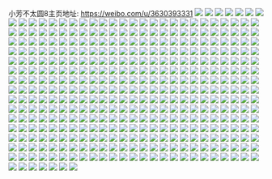 小芳不太圆8主页地址: https://weibo.com/u/3630393331 
![](https://wx4.sinaimg.cn/mw2000/d86367f3ly1h8vl51ze3fj22c0340qv6.jpg) 
![](https://wx4.sinaimg.cn/mw2000/d86367f3ly1h8vl55wss1j22c0340x6q.jpg) 
![](https://wx4.sinaimg.cn/mw2000/d86367f3ly1h8vl590u8tj21sc2dse82.jpg) 
![](https://wx4.sinaimg.cn/mw2000/d86367f3ly1h8vl5bt6qnj22c02c04qr.jpg) 
![](https://wx4.sinaimg.cn/mw2000/d86367f3ly1h8vl4y2838j20sg0sgk52.jpg) 
![](https://wx4.sinaimg.cn/mw2000/d86367f3ly1h8vl5flqgqj22dc35sb2b.jpg) 
![](https://wx4.sinaimg.cn/mw2000/d86367f3ly1h8vl5irw4aj22c0340x6q.jpg) 
![](https://wx4.sinaimg.cn/mw2000/d86367f3ly1h8vl5kdpqlj21or1667wh.jpg) 
![](https://wx4.sinaimg.cn/mw2000/d86367f3ly1h8vl5tcqkjj22c03407wj.jpg) 
![](https://wx4.sinaimg.cn/mw2000/d86367f3ly1h8vl5vvyd1j22c0340b2a.jpg) 
![](https://wx4.sinaimg.cn/mw2000/d86367f3ly1h8c02e0rmnj22c0340qv7.jpg) 
![](https://wx4.sinaimg.cn/mw2000/d86367f3ly1h8c064sa4gj22c0340u0z.jpg) 
![](https://wx4.sinaimg.cn/mw2000/d86367f3ly1h8c03xh63hj22c02c0u0x.jpg) 
![](https://wx4.sinaimg.cn/mw2000/d86367f3ly1h82sf2et1wj20mz0ya0wd.jpg) 
![](https://wx4.sinaimg.cn/mw2000/d86367f3ly1h7yxxgfz56j22c0340u10.jpg) 
![](https://wx4.sinaimg.cn/mw2000/d86367f3ly1h7yxxitfn3j22c0340kjm.jpg) 
![](https://wx4.sinaimg.cn/mw2000/d86367f3ly1h7yxxlnbftj22dc35s4qr.jpg) 
![](https://wx4.sinaimg.cn/mw2000/d86367f3ly1h7yxxmtkj5j20u01hc4gc.jpg) 
![](https://wx4.sinaimg.cn/mw2000/d86367f3ly1h7yxxpml5ej22c03407wk.jpg) 
![](https://wx4.sinaimg.cn/mw2000/d86367f3ly1h7yxxshal7j22c03401kz.jpg) 
![](https://wx4.sinaimg.cn/mw2000/d86367f3ly1h7yxxuxev6j22c03407wj.jpg) 
![](https://wx4.sinaimg.cn/mw2000/d86367f3ly1h7yxxcccc6j21901o0kh9.jpg) 
![](https://wx4.sinaimg.cn/mw2000/d86367f3ly1h7yxxx3yw7j22c03404qq.jpg) 
![](https://wx4.sinaimg.cn/mw2000/d86367f3ly1h79ugkts4oj21r0340kjl.jpg) 
![](https://wx4.sinaimg.cn/mw2000/d86367f3ly1h79ugm1d2hj22c03401ky.jpg) 
![](https://wx4.sinaimg.cn/mw2000/d86367f3ly1h79ugn6nq0j22c0340x6p.jpg) 
![](https://wx4.sinaimg.cn/mw2000/d86367f3ly1h79ugomyr7j22c03404qq.jpg) 
![](https://wx4.sinaimg.cn/mw2000/d86367f3ly1h79ugk07tvj22c03401ky.jpg) 
![](https://wx4.sinaimg.cn/mw2000/d86367f3ly1h79ugpmognj22c03401ky.jpg) 
![](https://wx4.sinaimg.cn/mw2000/d86367f3ly1h79ugqtmytj22c0340npd.jpg) 
![](https://wx4.sinaimg.cn/mw2000/d86367f3ly1h79ugry71qj22c03404qq.jpg) 
![](https://wx4.sinaimg.cn/mw2000/d86367f3ly1h79ugt9tgrj22c03401ky.jpg) 
![](https://wx4.sinaimg.cn/mw2000/d86367f3ly1h6y8p925y9j20u00u0tiw.jpg) 
![](https://wx4.sinaimg.cn/mw2000/d86367f3ly1h6y8pb4ygwj21jz11b4qp.jpg) 
![](https://wx4.sinaimg.cn/mw2000/d86367f3ly1h6y8p8da89j22c02c07wh.jpg) 
![](https://wx4.sinaimg.cn/mw2000/d86367f3ly1h6y8pbqknbj22c02c07wh.jpg) 
![](https://wx4.sinaimg.cn/mw2000/d86367f3ly1h6y8pf5zs6j22c0340b2b.jpg) 
![](https://wx4.sinaimg.cn/mw2000/d86367f3ly1h6y8pi3fkjj22c0340dnp.jpg) 
![](https://wx4.sinaimg.cn/mw2000/d86367f3ly1h6y8pjstv4j22c0340kjn.jpg) 
![](https://wx4.sinaimg.cn/mw2000/d86367f3ly1h6y8pmk8w2j22c0340hdv.jpg) 
![](https://wx4.sinaimg.cn/mw2000/d86367f3ly1h6y8ppey5aj22c03404qs.jpg) 
![](https://wx4.sinaimg.cn/mw2000/d86367f3ly1h6y8px2il4j23402c0npf.jpg) 
![](https://wx4.sinaimg.cn/mw2000/d86367f3ly1h6y8py49haj21o0280qv5.jpg) 
![](https://wx4.sinaimg.cn/mw2000/d86367f3ly1h6y8pzaz2ej21o0280ttq.jpg) 
![](https://wx4.sinaimg.cn/mw2000/d86367f3ly1h6xwizg1ozj22c0340b29.jpg) 
![](https://wx4.sinaimg.cn/mw2000/d86367f3ly1h6vwlyblagj20n0182k2x.jpg) 
![](https://wx4.sinaimg.cn/mw2000/d86367f3ly1h6lfyohebtj21o028013g.jpg) 
![](https://wx4.sinaimg.cn/mw2000/d86367f3ly1h6lfylztgej21o0280npd.jpg) 
![](https://wx4.sinaimg.cn/mw2000/d86367f3ly1h6lfyj8krzj21o0280n85.jpg) 
![](https://wx4.sinaimg.cn/mw2000/d86367f3ly1h6lfyr76moj21o0280tlx.jpg) 
![](https://wx4.sinaimg.cn/mw2000/d86367f3ly1h6lfyu80orj21o0280dq8.jpg) 
![](https://wx4.sinaimg.cn/mw2000/d86367f3ly1h6lfywr0zfj21o0280hdt.jpg) 
![](https://wx4.sinaimg.cn/mw2000/d86367f3ly1h6in442gy4j22c03401kz.jpg) 
![](https://wx4.sinaimg.cn/mw2000/d86367f3ly1h6gxkpb0dbj21o02804qp.jpg) 
![](https://wx4.sinaimg.cn/mw2000/d86367f3ly1h6gxkmilacj21o02804ok.jpg) 
![](https://wx4.sinaimg.cn/mw2000/d86367f3ly1h6gxkr2vpxj21o0280b0i.jpg) 
![](https://wx4.sinaimg.cn/mw2000/d86367f3ly1h6em1rrb6gj20y519jqhh.jpg) 
![](https://wx4.sinaimg.cn/mw2000/d86367f3ly1h6em1uvnk1j22c0340qv7.jpg) 
![](https://wx4.sinaimg.cn/mw2000/d86367f3ly1h6em23bjjej20y519jwhd.jpg) 
![](https://wx4.sinaimg.cn/mw2000/d86367f3ly1h6em1xomslj22c03404qs.jpg) 
![](https://wx4.sinaimg.cn/mw2000/d86367f3ly1h6em1yyxyfj219k1oq7cq.jpg) 
![](https://wx4.sinaimg.cn/mw2000/d86367f3ly1h6em22jhloj22c0340nph.jpg) 
![](https://wx4.sinaimg.cn/mw2000/d86367f3ly1h6em23o9zuj21o0280ad5.jpg) 
![](https://wx4.sinaimg.cn/mw2000/d86367f3ly1h6em243e3nj21o0280arv.jpg) 
![](https://wx4.sinaimg.cn/mw2000/d86367f3ly1h6em1r0th2j21o0280zog.jpg) 
![](https://wx4.sinaimg.cn/mw2000/d86367f3ly1h6covbq26zj22c0340ahi.jpg) 
![](https://wx4.sinaimg.cn/mw2000/d86367f3ly1h6covnoy8vj21ic1zj7wh.jpg) 
![](https://wx4.sinaimg.cn/mw2000/d86367f3ly1h6covy2d73j22c02c0kjl.jpg) 
![](https://wx4.sinaimg.cn/mw2000/d86367f3ly1h6covm1p16j22c03407wi.jpg) 
![](https://wx4.sinaimg.cn/mw2000/d86367f3ly1h6cowp98odj23402c0tej.jpg) 
![](https://wx4.sinaimg.cn/mw2000/d86367f3ly1h6cowd6lm1j23402c0hdu.jpg) 
![](https://wx4.sinaimg.cn/mw2000/d86367f3ly1h6cowy5p2lj21o0280h42.jpg) 
![](https://wx4.sinaimg.cn/mw2000/d86367f3ly1h68pr86yf5j21o02807iv.jpg) 
![](https://wx4.sinaimg.cn/mw2000/d86367f3ly1h68prbj1x4j21o0280qv5.jpg) 
![](https://wx4.sinaimg.cn/mw2000/d86367f3ly1h68pr6glbyj21o02807km.jpg) 
![](https://wx4.sinaimg.cn/mw2000/d86367f3ly1h61nyycgeaj22dc35s4in.jpg) 
![](https://wx4.sinaimg.cn/mw2000/d86367f3ly1h5zmr8ikpij20zk0k0wjk.jpg) 
![](https://wx4.sinaimg.cn/mw2000/d86367f3ly1h5zmrc9stwj22c0340npd.jpg) 
![](https://wx4.sinaimg.cn/mw2000/d86367f3ly1h5zmrf516zj20k00zk1i1.jpg) 
![](https://wx4.sinaimg.cn/mw2000/d86367f3ly1h5iehx1u3ej215o1qi7wh.jpg) 
![](https://wx4.sinaimg.cn/mw2000/d86367f3ly1h5is58eyemj22c0340npe.jpg) 
![](https://wx4.sinaimg.cn/mw2000/d86367f3ly1h5gtqfsf3xj22653uwu14.jpg) 
![](https://wx4.sinaimg.cn/mw2000/d86367f3ly1h5gtql5dhxj21s035sx6q.jpg) 
![](https://wx4.sinaimg.cn/mw2000/d86367f3ly1h5gtqcsg8uj22653uwnpk.jpg) 
![](https://wx4.sinaimg.cn/mw2000/d86367f3ly1h5gtqneyzoj21s035shdx.jpg) 
![](https://wx4.sinaimg.cn/mw2000/d86367f3ly1h5gtqj8npkj22653uwqv9.jpg) 
![](https://wx4.sinaimg.cn/mw2000/d86367f3ly1h5gtqqqkvtj22653uwu14.jpg) 
![](https://wx4.sinaimg.cn/mw2000/d86367f3ly1h5gjgy0jvmj20n01dswn5.jpg) 
![](https://wx4.sinaimg.cn/mw2000/d86367f3ly1h5ev2n7tm8j21xp2klu0x.jpg) 
![](https://wx4.sinaimg.cn/mw2000/d86367f3ly1h5ev2q0c7tj22ds1scu0y.jpg) 
![](https://wx4.sinaimg.cn/mw2000/d86367f3ly1h5ev2mcin8j22c0340u0z.jpg) 
![](https://wx4.sinaimg.cn/mw2000/d86367f3ly1h5d51usdsaj22c0340npf.jpg) 
![](https://wx4.sinaimg.cn/mw2000/d86367f3ly1h5d519bjgkj22c0340hdu.jpg) 
![](https://wx4.sinaimg.cn/mw2000/d86367f3ly1h5d52ds4mdj22c0340e83.jpg) 
![](https://wx4.sinaimg.cn/mw2000/d86367f3ly1h5d52p88pcj21kw2091gf.jpg) 
![](https://wx4.sinaimg.cn/mw2000/d86367f3ly1h50rif2685j20n013sahq.jpg) 
![](https://wx4.sinaimg.cn/mw2000/d86367f3ly1h50riemr27j21o02801ky.jpg) 
![](https://wx4.sinaimg.cn/mw2000/d86367f3ly1h50rigltxaj21o02801ky.jpg) 
![](https://wx4.sinaimg.cn/mw2000/d86367f3ly1h50rih0j7uj20u01hcqds.jpg) 
![](https://wx4.sinaimg.cn/mw2000/d86367f3ly1h4vy0qmfjij23402c0e83.jpg) 
![](https://wx4.sinaimg.cn/mw2000/d86367f3ly1h4vy11dvpej21oc22se81.jpg) 
![](https://wx4.sinaimg.cn/mw2000/d86367f3ly1h4vy1lv59yj22c0340e83.jpg) 
![](https://wx4.sinaimg.cn/mw2000/d86367f3ly1h4vy245sxqj22c0340qv6.jpg) 
![](https://wx4.sinaimg.cn/mw2000/d86367f3ly1h4vy2jt6rbj23402c0hdu.jpg) 
![](https://wx4.sinaimg.cn/mw2000/d86367f3ly1h4vy2ztdboj22c0340e82.jpg) 
![](https://wx4.sinaimg.cn/mw2000/d86367f3ly1h4vy33evitj21d82yinpd.jpg) 
![](https://wx4.sinaimg.cn/mw2000/d86367f3ly1h4vy3gbho3j22c02c0e82.jpg) 
![](https://wx4.sinaimg.cn/mw2000/d86367f3ly1h4vy3q9tcvj21o02804qp.jpg) 
![](https://wx4.sinaimg.cn/mw2000/d86367f3ly1h4tmh9digqj20u50u0wi6.jpg) 
![](https://wx4.sinaimg.cn/mw2000/d86367f3ly1h4kkt378lcj21o0280b2a.jpg) 
![](https://wx4.sinaimg.cn/mw2000/d86367f3ly1h4kkt529mpj21o0280e81.jpg) 
![](https://wx4.sinaimg.cn/mw2000/d86367f3ly1h4kkt64y5aj21o0280hdt.jpg) 
![](https://wx4.sinaimg.cn/mw2000/d86367f3ly1h4kkt0d4b6j21o02807wh.jpg) 
![](https://wx4.sinaimg.cn/mw2000/d86367f3ly1h4h8lw0qmsj21o0280npe.jpg) 
![](https://wx4.sinaimg.cn/mw2000/d86367f3ly1h4eq1v5cmwj21o0280e81.jpg) 
![](https://wx4.sinaimg.cn/mw2000/d86367f3ly1h4eq1wwe4jj21o0280npd.jpg) 
![](https://wx4.sinaimg.cn/mw2000/d86367f3ly1h4eq1zagopj21o0280kjl.jpg) 
![](https://wx4.sinaimg.cn/mw2000/d86367f3ly1h4eq20ekrzj21o0280b29.jpg) 
![](https://wx4.sinaimg.cn/mw2000/d86367f3ly1h4eq1xxhbcj210n1lpnmu.jpg) 
![](https://wx4.sinaimg.cn/mw2000/d86367f3ly1h4eq25xq47j21o0280e2u.jpg) 
![](https://wx4.sinaimg.cn/mw2000/d86367f3ly1h4eq27daz0j21o0280hdt.jpg) 
![](https://wx4.sinaimg.cn/mw2000/d86367f3ly1h4dvjxnxtjj20u00u0n8t.jpg) 
![](https://wx4.sinaimg.cn/mw2000/d86367f3ly1h4a89dhpd7j20n01ds1kx.jpg) 
![](https://wx4.sinaimg.cn/mw2000/d86367f3ly1h4a89fjaacj20n01ds1iz.jpg) 
![](https://wx4.sinaimg.cn/mw2000/d86367f3ly1h45s2q3dyaj21o0280e81.jpg) 
![](https://wx4.sinaimg.cn/mw2000/d86367f3ly1h45s2qcvznj20wi0r1n2e.jpg) 
![](https://wx4.sinaimg.cn/mw2000/d86367f3ly1h45s2pf7r2j21o0280e81.jpg) 
![](https://wx4.sinaimg.cn/mw2000/d86367f3ly1h3yr7hnhl3j21o0280k96.jpg) 
![](https://wx4.sinaimg.cn/mw2000/d86367f3ly1h3yr7i8wzvj21o0280dyg.jpg) 
![](https://wx4.sinaimg.cn/mw2000/d86367f3ly1h3v4aaagq9j21o0280b29.jpg) 
![](https://wx4.sinaimg.cn/mw2000/d86367f3ly1h3v4abho1fj21o02804qq.jpg) 
![](https://wx4.sinaimg.cn/mw2000/d86367f3ly1h3v4adglt1j21o0280npd.jpg) 
![](https://wx4.sinaimg.cn/mw2000/d86367f3ly1h3v4aoytafj21o0280hdt.jpg) 
![](https://wx4.sinaimg.cn/mw2000/d86367f3ly1h3v4acj92zj21o0280kjl.jpg) 
![](https://wx4.sinaimg.cn/mw2000/d86367f3ly1h3v4ao49gwj21o02801hr.jpg) 
![](https://wx4.sinaimg.cn/mw2000/d86367f3ly1h3v4apm4l0j21o0280e81.jpg) 
![](https://wx4.sinaimg.cn/mw2000/d86367f3ly1h3slc4p4vgj21o0280qv5.jpg) 
![](https://wx4.sinaimg.cn/mw2000/d86367f3ly1h3slc5n8qfj21o0280qv5.jpg) 
![](https://wx4.sinaimg.cn/mw2000/d86367f3ly1h3slc6l2z0j21o0280qv5.jpg) 
![](https://wx4.sinaimg.cn/mw2000/d86367f3ly1h3slc7uey5j21o0280qv5.jpg) 
![](https://wx4.sinaimg.cn/mw2000/d86367f3ly1h3slc3r7wjj21o0280hdt.jpg) 
![](https://wx4.sinaimg.cn/mw2000/d86367f3ly1h3slc8oj3dj21o0280qv5.jpg) 
![](https://wx4.sinaimg.cn/mw2000/d86367f3ly1h3pmji0vrhj20n00mxweq.jpg) 
![](https://wx4.sinaimg.cn/mw2000/d86367f3ly1h3jt2nd3hej22c0340qv5.jpg) 
![](https://wx4.sinaimg.cn/mw2000/d86367f3gy1h3ctxi3vb6j22c0340e83.jpg) 
![](https://wx4.sinaimg.cn/mw2000/d86367f3gy1h3ctxzhpk3j21x12k1kjn.jpg) 
![](https://wx4.sinaimg.cn/mw2000/d86367f3gy1h3ctxrhg32j22c0340npf.jpg) 
![](https://wx4.sinaimg.cn/mw2000/d86367f3gy1h3ctywxxzpj23402c0x6q.jpg) 
![](https://wx4.sinaimg.cn/mw2000/d86367f3gy1h3cty6wl62j22c0340x6r.jpg) 
![](https://wx4.sinaimg.cn/mw2000/d86367f3gy1h3cu0i6xb1j21o0280b29.jpg) 
![](https://wx4.sinaimg.cn/mw2000/d86367f3gy1h3ctz09uaqj22c0340hdu.jpg) 
![](https://wx4.sinaimg.cn/mw2000/d86367f3gy1h3ctzpm6z1j21o0280b29.jpg) 
![](https://wx4.sinaimg.cn/mw2000/d86367f3gy1h3cu1n89xcj20mi0u0k40.jpg) 
![](https://wx4.sinaimg.cn/mw2000/d86367f3gy1h3acvycdvbj22c0340kjo.jpg) 
![](https://wx4.sinaimg.cn/mw2000/d86367f3gy1h3acw3a7cbj22c03407wk.jpg) 
![](https://wx4.sinaimg.cn/mw2000/d86367f3gy1h3acw7um6rj23402c07wk.jpg) 
![](https://wx4.sinaimg.cn/mw2000/d86367f3gy1h3acwcwl8yj23402c0kjn.jpg) 
![](https://wx4.sinaimg.cn/mw2000/d86367f3gy1h3acvttqxoj22c0340u0z.jpg) 
![](https://wx4.sinaimg.cn/mw2000/d86367f3gy1h3acwha06sj22c0340x6r.jpg) 
![](https://wx4.sinaimg.cn/mw2000/d86367f3gy1h3acwlqgp5j23402c01l0.jpg) 
![](https://wx4.sinaimg.cn/mw2000/d86367f3gy1h3acwqkorpj22c0340x6r.jpg) 
![](https://wx4.sinaimg.cn/mw2000/d86367f3gy1h3acwv6du0j23402c0x6r.jpg) 
![](https://wx4.sinaimg.cn/mw2000/d86367f3gy1h36yqwajgrj2340340e8a.jpg) 
![](https://wx4.sinaimg.cn/mw2000/d86367f3gy1h36yr1ggguj22bp33lqv6.jpg) 
![](https://wx4.sinaimg.cn/mw2000/d86367f3gy1h36yqp18sgj22801o0x6r.jpg) 
![](https://wx4.sinaimg.cn/mw2000/d86367f3gy1h36yreq7e3j2340340x6t.jpg) 
![](https://wx4.sinaimg.cn/mw2000/d86367f3gy1h36yrjvjtcj22hv340x6q.jpg) 
![](https://wx4.sinaimg.cn/mw2000/d86367f3gy1h36yrmdx8bj21o02807wh.jpg) 
![](https://wx4.sinaimg.cn/mw2000/d86367f3ly1h31ba93h42j22c0340b2a.jpg) 
![](https://wx4.sinaimg.cn/mw2000/d86367f3ly1h2zlzvifitj22c0340npd.jpg) 
![](https://wx4.sinaimg.cn/mw2000/d86367f3ly1h2zlzycy3mj22c0340qv6.jpg) 
![](https://wx4.sinaimg.cn/mw2000/d86367f3ly1h2zlzt9oooj22c0340u0x.jpg) 
![](https://wx4.sinaimg.cn/mw2000/d86367f3ly1h2yu753hf3j22c03407wi.jpg) 
![](https://wx4.sinaimg.cn/mw2000/d86367f3ly1h2yu794nwnj22c0340qv6.jpg) 
![](https://wx4.sinaimg.cn/mw2000/d86367f3ly1h2yu7ak5puj22c0340u0x.jpg) 
![](https://wx4.sinaimg.cn/mw2000/d86367f3ly1h2yu73cz9ij22c0340u0y.jpg) 
![](https://wx4.sinaimg.cn/mw2000/d86367f3ly1h2uc8xoaagj22dc35s7wl.jpg) 
![](https://wx4.sinaimg.cn/mw2000/d86367f3ly1h2uc8z1cnmj215s15se66.jpg) 
![](https://wx4.sinaimg.cn/mw2000/d86367f3ly1h2uc92urzxj22dc35s4qr.jpg) 
![](https://wx4.sinaimg.cn/mw2000/d86367f3ly1h2uc95wrsoj22dc35skjn.jpg) 
![](https://wx4.sinaimg.cn/mw2000/d86367f3ly1h2uc99lzuij22dc35s7wj.jpg) 
![](https://wx4.sinaimg.cn/mw2000/d86367f3ly1h2uc8t4ulaj22dc35sx6q.jpg) 
![](https://wx4.sinaimg.cn/mw2000/d86367f3ly1h2a6lqdmwfj21o0280npe.jpg) 
![](https://wx4.sinaimg.cn/mw2000/d86367f3ly1h2a6lou9rpj21o0280kjm.jpg) 
![](https://wx4.sinaimg.cn/mw2000/d86367f3ly1h2a6lru6jyj21o0280kjm.jpg) 
![](https://wx4.sinaimg.cn/mw2000/d86367f3ly1h2a6ltcakjj21o0280kjm.jpg) 
![](https://wx4.sinaimg.cn/mw2000/d86367f3ly1h1ishvb8maj20n01dswz4.jpg) 
![](https://wx4.sinaimg.cn/mw2000/d86367f3ly1h1e362b6v0j21o0280e82.jpg) 
![](https://wx4.sinaimg.cn/mw2000/d86367f3ly1h190wrdzr6j20mz0keq61.jpg) 
![](https://wx4.sinaimg.cn/mw2000/d86367f3ly1h161zlddwyj22c0340npe.jpg) 
![](https://wx4.sinaimg.cn/mw2000/d86367f3ly1h161znv4s6j22c0340npe.jpg) 
![](https://wx4.sinaimg.cn/mw2000/d86367f3ly1h0vmisrox5j21o0280kjm.jpg) 
![](https://wx4.sinaimg.cn/mw2000/d86367f3ly1h0vmiqp41ij21o0280npd.jpg) 
![](https://wx4.sinaimg.cn/mw2000/d86367f3ly1h0vmivb2eoj21o0280b2a.jpg) 
![](https://wx4.sinaimg.cn/mw2000/d86367f3ly1h0vmixa2kcj21o02801ky.jpg) 
![](https://wx4.sinaimg.cn/mw2000/d86367f3ly1h0vmj34k03j22dc35se83.jpg) 
![](https://wx4.sinaimg.cn/mw2000/d86367f3ly1h0vmiz39rhj21o02801ky.jpg) 
![](https://wx4.sinaimg.cn/mw2000/d86367f3ly1h0vmj50yftj21o0280npd.jpg) 
![](https://wx4.sinaimg.cn/mw2000/d86367f3ly1h0vmj3kad4j20ku0rsn4d.jpg) 
![](https://wx4.sinaimg.cn/mw2000/d86367f3ly1h0vmj5zwu6j21o0280qv5.jpg) 
![](https://wx4.sinaimg.cn/mw2000/d86367f3ly1h0nldmc8vzj21j121cqv5.jpg) 
![](https://wx4.sinaimg.cn/mw2000/d86367f3ly1h0nldn2suyj21o01o01kx.jpg) 
![](https://wx4.sinaimg.cn/mw2000/d86367f3ly1h0nldlgo8wj21o0280qv5.jpg) 
![](https://wx4.sinaimg.cn/mw2000/d86367f3ly1h0iu2qzmftj21o0280e81.jpg) 
![](https://wx4.sinaimg.cn/mw2000/d86367f3ly1h0iu30gm45j21o01o01ky.jpg) 
![](https://wx4.sinaimg.cn/mw2000/d86367f3ly1h0iu3466y2j21o02801kx.jpg) 
![](https://wx4.sinaimg.cn/mw2000/d86367f3ly1h0iu2lw70ij21o02807wh.jpg) 
![](https://wx4.sinaimg.cn/mw2000/d86367f3ly1h0iu36c80jj21o0280b29.jpg) 
![](https://wx4.sinaimg.cn/mw2000/d86367f3ly1h0iwgate7zj22801o0kjl.jpg) 
![](https://wx4.sinaimg.cn/mw2000/d86367f3ly1h0iwjx295bj23403404qv.jpg) 
![](https://wx4.sinaimg.cn/mw2000/d86367f3ly1h0iwispu27j21o02801kx.jpg) 
![](https://wx4.sinaimg.cn/mw2000/d86367f3ly1h0iwkmcd2nj22k6340kjn.jpg) 
![](https://wx4.sinaimg.cn/mw2000/d86367f3ly1h09jenkjwqj20ii0h4gml.jpg) 
![](https://wx4.sinaimg.cn/mw2000/d86367f3ly1h07b4cco22j20ii0h4gml.jpg) 
![](https://wx4.sinaimg.cn/mw2000/d86367f3ly1h0620jl3qpj20u00u0447.jpg) 
![](https://wx4.sinaimg.cn/mw2000/d86367f3ly1gzjzzjwhuvj20db0dbt91.jpg) 
![](https://wx4.sinaimg.cn/mw2000/d86367f3ly1gz2xt9bfs5j21o02801ky.jpg) 
![](https://wx4.sinaimg.cn/mw2000/d86367f3ly1gz2xtboombj21o0280qv5.jpg) 
![](https://wx4.sinaimg.cn/mw2000/d86367f3ly1gz2xte65nkj21o0280npd.jpg) 
![](https://wx4.sinaimg.cn/mw2000/d86367f3ly1gz2xtggtakj21o0280qv5.jpg) 
![](https://wx4.sinaimg.cn/mw2000/d86367f3ly1gz2xt5pgnxj21o0280hdt.jpg) 
![](https://wx4.sinaimg.cn/mw2000/d86367f3ly1gz2xtin5g5j21f81wab29.jpg) 
![](https://wx4.sinaimg.cn/mw2000/d86367f3ly1gynpxp4bfbj21qw2f9hdt.jpg) 
![](https://wx4.sinaimg.cn/mw2000/d86367f3ly1gynpxn4uvdj20on16gk0r.jpg) 
![](https://wx4.sinaimg.cn/mw2000/d86367f3ly1gynpxmjx3tj21nd2jbqv5.jpg) 
![](https://wx4.sinaimg.cn/mw2000/d86367f3ly1gynpxtlv3oj22c03407wj.jpg) 
![](https://wx4.sinaimg.cn/mw2000/d86367f3ly1gynpxvsb77j22c03404qs.jpg) 
![](https://wx4.sinaimg.cn/mw2000/d86367f3ly1gy1lrerdhzj21o0280qv5.jpg) 
![](https://wx4.sinaimg.cn/mw2000/d86367f3ly1gy1lreb33aj21o0280npd.jpg) 
![](https://wx4.sinaimg.cn/mw2000/d86367f3ly1gxv3pl42ycj21o02801kx.jpg) 
![](https://wx4.sinaimg.cn/mw2000/d86367f3ly1gx8l57rm1ij21o0280kjl.jpg) 
![](https://wx4.sinaimg.cn/mw2000/d86367f3ly1gx8l53e0y4j22c03404qr.jpg) 
![](https://wx4.sinaimg.cn/mw2000/d86367f3ly1gx2wbvvsmij20mz08aweo.jpg) 
![](https://wx4.sinaimg.cn/mw2000/d86367f3ly1gwygafy4sgj22c0340kjl.jpg) 
![](https://wx4.sinaimg.cn/mw2000/d86367f3ly1gwuwya1u3dj20qo0n0afh.jpg) 
![](https://wx4.sinaimg.cn/mw2000/d86367f3ly1gwc1fvgq0ij22c0340npe.jpg) 
![](https://wx4.sinaimg.cn/mw2000/d86367f3ly1gw7g5ufv5zj22c03407wi.jpg) 
![](https://wx4.sinaimg.cn/mw2000/d86367f3ly1gw7g5wm35mj22c0340npe.jpg) 
![](https://wx4.sinaimg.cn/mw2000/d86367f3ly1gw6zvrt44ij22c0340u0y.jpg) 
![](https://wx4.sinaimg.cn/mw2000/d86367f3ly1gvznwpc1vxj22c0340hdt.jpg) 
![](https://wx4.sinaimg.cn/mw2000/003XGL99ly1gvp07fdwk9j62c0340x6q02.jpg) 
![](https://wx4.sinaimg.cn/mw2000/003XGL99ly1gvp07s2l8lj62c03404qr02.jpg) 
![](https://wx4.sinaimg.cn/mw2000/003XGL99ly1gvp08nyw0gj62c0340npe02.jpg) 
![](https://wx4.sinaimg.cn/mw2000/003XGL99ly1gvp0cgz8y1j61o02804qq02.jpg) 
![](https://wx4.sinaimg.cn/mw2000/003XGL99ly1gvp08jqgdrj61o0280npe02.jpg) 
![](https://wx4.sinaimg.cn/mw2000/003XGL99ly1gvp0clab7yj61o02804qq02.jpg) 
![](https://wx4.sinaimg.cn/mw2000/003XGL99ly1gvp08udmmtj62c0340x6q02.jpg) 
![](https://wx4.sinaimg.cn/mw2000/003XGL99ly1gvp08qfarbj61qk23whdt02.jpg) 
![](https://wx4.sinaimg.cn/mw2000/003XGL99ly1gvp0ccewxnj62c0340kjn02.jpg) 
![](https://wx4.sinaimg.cn/mw2000/003XGL99ly1gvih53uig6j60u01hcwq702.jpg) 
![](https://wx4.sinaimg.cn/mw2000/003XGL99ly1gvgbd4rhpvj60qf0p6q9r02.jpg) 
![](https://wx4.sinaimg.cn/mw2000/003XGL99ly1gv7q48dof1j61o0280qv502.jpg) 
![](https://wx4.sinaimg.cn/mw2000/003XGL99ly1gv7q494ys9j61o0280b2902.jpg) 
![](https://wx4.sinaimg.cn/mw2000/003XGL99ly1gv7q77b3fbj61o0280npd02.jpg) 
![](https://wx4.sinaimg.cn/mw2000/003XGL99ly1gv6vn6akj6j62c0340e8302.jpg) 
![](https://wx4.sinaimg.cn/mw2000/003XGL99ly1gv6vn9jwk7j63402c0x6r02.jpg) 
![](https://wx4.sinaimg.cn/mw2000/003XGL99ly1gv6vna9gm7j60w716fkau02.jpg) 
![](https://wx4.sinaimg.cn/mw2000/003XGL99ly1gv6vnczj1kj62c034000002.jpg) 
![](https://wx4.sinaimg.cn/mw2000/003XGL99ly1gv6vnerqk7j62c0340e8202.jpg) 
![](https://wx4.sinaimg.cn/mw2000/003XGL99ly1gv6vn3j1llj62c0340npf02.jpg) 
![](https://wx4.sinaimg.cn/mw2000/003XGL99ly1gv6vnian6kj62c0340e8402.jpg) 
![](https://wx4.sinaimg.cn/mw2000/003XGL99ly1gv6vnj711lj61o02807wh02.jpg) 
![](https://wx4.sinaimg.cn/mw2000/003XGL99ly1gv6vnlp3jmj62c03404qr02.jpg) 
![](https://wx4.sinaimg.cn/mw2000/003XGL99ly1guufilr9slj60sp0qedm002.jpg) 
![](https://wx4.sinaimg.cn/mw2000/003XGL99ly1gurq2i5va9j60n01ds1cx02.jpg) 
![](https://wx4.sinaimg.cn/mw2000/003XGL99ly1gurq2jalmuj60n01dsnhc02.jpg) 
![](https://wx4.sinaimg.cn/mw2000/003XGL99ly1gurq2k720nj60n01dskdc02.jpg) 
![](https://wx4.sinaimg.cn/mw2000/003XGL99ly1gumap7lxwbj60n80n675902.jpg) 
![](https://wx4.sinaimg.cn/mw2000/003XGL99ly1gujm78xj9rj62c03404qq02.jpg) 
![](https://wx4.sinaimg.cn/mw2000/003XGL99ly1gujm7af4k5j63402c0hdu02.jpg) 
![](https://wx4.sinaimg.cn/mw2000/003XGL99ly1gujm7cxem3j60n01dsx0z02.jpg) 
![](https://wx4.sinaimg.cn/mw2000/003XGL99ly1gue8yf16o8j62c03401kz02.jpg) 
![](https://wx4.sinaimg.cn/mw2000/d86367f3ly1gue8yifggnj23402c0hdv.jpg) 
![](https://wx4.sinaimg.cn/mw2000/003XGL99ly1gue8ym13lvj635s35s7wk02.jpg) 
![](https://wx4.sinaimg.cn/mw2000/003XGL99ly1gue8yo2ds5j60sn1eydyc02.jpg) 
![](https://wx4.sinaimg.cn/mw2000/003XGL99ly1gue8yq299gj61o0280qv502.jpg) 
![](https://wx4.sinaimg.cn/mw2000/003XGL99ly1gue8yrt3xtj61o0280e8102.jpg) 
![](https://wx4.sinaimg.cn/mw2000/003XGL99ly1gue8yt76f5j61o0280u0x02.jpg) 
![](https://wx4.sinaimg.cn/mw2000/003XGL99ly1gue8yc5gt6j62c033y4qr02.jpg) 
![](https://wx4.sinaimg.cn/mw2000/003XGL99ly1gue8yturwnj60oj0wxdqm02.jpg) 
![](https://wx4.sinaimg.cn/mw2000/003XGL99ly1gue8yvrb0nj62c03404qq02.jpg) 
![](https://wx4.sinaimg.cn/mw2000/003XGL99ly1gue910sdtgj62c02c0kjm02.jpg) 
![](https://wx4.sinaimg.cn/mw2000/003XGL99ly1gue90xuxz9j62c03407wk02.jpg) 
![](https://wx4.sinaimg.cn/mw2000/003XGL99ly1guad32ca0wj60rs0kuwih02.jpg) 
![](https://wx4.sinaimg.cn/mw2000/003XGL99ly1guad32m9w2j60rs0kuae302.jpg) 
![](https://wx4.sinaimg.cn/mw2000/003XGL99ly1guad38xka2j62c0340u0y02.jpg) 
![](https://wx4.sinaimg.cn/mw2000/003XGL99ly1gu8za662t9j60a80b0mxm02.jpg) 
![](https://wx4.sinaimg.cn/mw2000/003XGL99ly1gu5wqdjpkdj61o0280e8202.jpg) 
![](https://wx4.sinaimg.cn/mw2000/003XGL99ly1gu5wqgvf6aj61o02807wi02.jpg) 
![](https://wx4.sinaimg.cn/mw2000/003XGL99ly1gu5wqfbxb7j61o0280b2a02.jpg) 
![](https://wx4.sinaimg.cn/mw2000/003XGL99ly1gu4cyhhpxbj61o0280e8102.jpg) 
![](https://wx4.sinaimg.cn/mw2000/003XGL99ly1gu4cyik5orj61o02807wh02.jpg) 
![](https://wx4.sinaimg.cn/mw2000/003XGL99ly1gu4cyjzk8tj61o0280b2902.jpg) 
![](https://wx4.sinaimg.cn/mw2000/003XGL99ly1gtu62v7rrnj62c0340e8302.jpg) 
![](https://wx4.sinaimg.cn/mw2000/003XGL99ly1gtoqpupw36j61o02801kx02.jpg) 
![](https://wx4.sinaimg.cn/mw2000/003XGL99ly1gtoqpuzwsoj60vc15s11h02.jpg) 
![](https://wx4.sinaimg.cn/mw2000/003XGL99ly1gtoqpy3pj8j62c0340u0z02.jpg) 
![](https://wx4.sinaimg.cn/mw2000/003XGL99ly1gtoqq0tznij62c03401kz02.jpg) 
![](https://wx4.sinaimg.cn/mw2000/003XGL99ly1gtoqpt7ynqj62ds1scx6p02.jpg) 
![](https://wx4.sinaimg.cn/mw2000/003XGL99ly1gtoqq1s4j3j61o0280b2902.jpg) 
![](https://wx4.sinaimg.cn/mw2000/d86367f3ly1gsnjgalljyj22c03407wh.jpg) 
![](https://wx4.sinaimg.cn/mw2000/d86367f3ly1gsnjgbqfgsj22c03404qp.jpg) 
![](https://wx4.sinaimg.cn/mw2000/d86367f3ly1gsj2y5fv8wj20vc15sk6r.jpg) 
![](https://wx4.sinaimg.cn/mw2000/d86367f3ly1gsj2y5t238j20vc15sk53.jpg) 
![](https://wx4.sinaimg.cn/mw2000/d86367f3ly1gsj2y6knugj20vc15s180.jpg) 
![](https://wx4.sinaimg.cn/mw2000/d86367f3ly1gsj2y9njp9j20vc15sndt.jpg) 
![](https://wx4.sinaimg.cn/mw2000/d86367f3ly1gsj2yayc4hj20vc15stix.jpg) 
![](https://wx4.sinaimg.cn/mw2000/d86367f3ly1gsj2ya371ej20vc15sdu9.jpg) 
![](https://wx4.sinaimg.cn/mw2000/d86367f3ly1gsj2yba2i0j20vc15s7gs.jpg) 
![](https://wx4.sinaimg.cn/mw2000/d86367f3ly1gsj35vtcxmj20vc15stpl.jpg) 
![](https://wx4.sinaimg.cn/mw2000/d86367f3ly1gsj2y4ys11j20vc15s16k.jpg) 
![](https://wx4.sinaimg.cn/mw2000/d86367f3ly1gscr2tfno3j20n01dsnpe.jpg) 
![](https://wx4.sinaimg.cn/mw2000/d86367f3ly1gs9zqoqzdsj20k00k0757.jpg) 
![](https://wx4.sinaimg.cn/mw2000/d86367f3ly1gs2np184aoj215s0vc7fj.jpg) 
![](https://wx4.sinaimg.cn/mw2000/d86367f3ly1gs2np32epuj20vc15sqe6.jpg) 
![](https://wx4.sinaimg.cn/mw2000/d86367f3ly1gs2np50g03j20vc15sqff.jpg) 
![](https://wx4.sinaimg.cn/mw2000/d86367f3ly1gs2np745dyj20vc15sqer.jpg) 
![](https://wx4.sinaimg.cn/mw2000/d86367f3ly1gs05j0u3cxj22c0340u0x.jpg) 
![](https://wx4.sinaimg.cn/mw2000/d86367f3ly1grq26ault3j23402c0e83.jpg) 
![](https://wx4.sinaimg.cn/mw2000/d86367f3ly1grq264ng4fj23402bye83.jpg) 
![](https://wx4.sinaimg.cn/mw2000/d86367f3ly1grq25xt4pyj22c0340npd.jpg) 
![](https://wx4.sinaimg.cn/mw2000/d86367f3ly1grq26f7fbij23402c04qq.jpg) 
![](https://wx4.sinaimg.cn/mw2000/d86367f3ly1grq26had6kj20n01ds1kx.jpg) 
![](https://wx4.sinaimg.cn/mw2000/d86367f3ly1grq26hsudtj20mz0p6dj2.jpg) 
![](https://wx4.sinaimg.cn/mw2000/d86367f3ly1grnkjxtt53j20j60j6q3w.jpg) 
![](https://wx4.sinaimg.cn/mw2000/d86367f3ly1grmut29vngj22c03407wh.jpg) 
![](https://wx4.sinaimg.cn/mw2000/d86367f3ly1grl8m1nlohj22c0340e82.jpg) 
![](https://wx4.sinaimg.cn/mw2000/d86367f3ly1grk7iv3uihj20vc15s48y.jpg) 
![](https://wx4.sinaimg.cn/mw2000/d86367f3ly1grk7iw74hij20vc15saki.jpg) 
![](https://wx4.sinaimg.cn/mw2000/d86367f3ly1grk7iuife3j20vc15s496.jpg) 
![](https://wx4.sinaimg.cn/mw2000/d86367f3ly1grk7ixxtspj20vc15s48y.jpg) 
![](https://wx4.sinaimg.cn/mw2000/d86367f3ly1grh1ruf9thj21ds0n0e82.jpg) 
![](https://wx4.sinaimg.cn/mw2000/d86367f3ly1gr7fw2swh4j22kd22nkjl.jpg) 
![](https://wx4.sinaimg.cn/mw2000/d86367f3ly1gr7fwismobj214j0mvtpg.jpg) 
![](https://wx4.sinaimg.cn/mw2000/d86367f3gy1gr32i15ps4j20mz0jswfi.jpg) 
![](https://wx4.sinaimg.cn/mw2000/d86367f3gy1gr32gp2tcmj20mz0gymy9.jpg) 
![](https://wx4.sinaimg.cn/mw2000/d86367f3gy1gr1r5exvdoj22c03404qs.jpg) 
![](https://wx4.sinaimg.cn/mw2000/d86367f3gy1gr1r5p9e4gj22c0340qv8.jpg) 
![](https://wx4.sinaimg.cn/mw2000/d86367f3gy1gr1r5yc3c9j22c0340qv8.jpg) 
![](https://wx4.sinaimg.cn/mw2000/d86367f3gy1gr1r55iez4j22c0340x6r.jpg) 
![](https://wx4.sinaimg.cn/mw2000/d86367f3gy1gr1r6530dgj22c0340qv6.jpg) 
![](https://wx4.sinaimg.cn/mw2000/d86367f3gy1gr1r6ilrifj23402c01l0.jpg) 
![](https://wx4.sinaimg.cn/mw2000/d86367f3gy1gr1r6q92mij22c0340e82.jpg) 
![](https://wx4.sinaimg.cn/mw2000/d86367f3gy1gr1r6vluo3j23402c0npe.jpg) 
![](https://wx4.sinaimg.cn/mw2000/d86367f3gy1gr1r6aejshj22c0340kjm.jpg) 
![](https://wx4.sinaimg.cn/mw2000/d86367f3gy1gr0716bfo2j20n07o0e84.jpg) 
![](https://wx4.sinaimg.cn/mw2000/d86367f3gy1gqy3y9qdwrj22c0340x6t.jpg) 
![](https://wx4.sinaimg.cn/mw2000/d86367f3gy1gqy3xy4fdoj22c0340kjp.jpg) 
![](https://wx4.sinaimg.cn/mw2000/d86367f3gy1gqy3ymyu38j22c03401l2.jpg) 
![](https://wx4.sinaimg.cn/mw2000/d86367f3gy1gqy3yauykgj215s0vctkj.jpg) 
![](https://wx4.sinaimg.cn/mw2000/d86367f3ly1gqxaumlt76j23401r1npd.jpg) 
![](https://wx4.sinaimg.cn/mw2000/d86367f3ly1gqxaujsiijj23402c0qv7.jpg) 
![](https://wx4.sinaimg.cn/mw2000/d86367f3ly1gqxauosbgrj23401r17wh.jpg) 
![](https://wx4.sinaimg.cn/mw2000/d86367f3ly1gqxauftvg6j23401r1u0x.jpg) 
![](https://wx4.sinaimg.cn/mw2000/d86367f3ly1gqxauctgj3j22c0340b2a.jpg) 
![](https://wx4.sinaimg.cn/mw2000/d86367f3ly1gqxavzz6nuj22c0340npd.jpg) 
![](https://wx4.sinaimg.cn/mw2000/d86367f3gy1gqv48z7px8j20vc15sqe3.jpg) 
![](https://wx4.sinaimg.cn/mw2000/d86367f3gy1gqv4901xzrj20vc15s48j.jpg) 
![](https://wx4.sinaimg.cn/mw2000/d86367f3gy1gqv48y5fptj20vc15sdqo.jpg) 
![](https://wx4.sinaimg.cn/mw2000/d86367f3gy1gqv496lm1qj20vc0vaaka.jpg) 
![](https://wx4.sinaimg.cn/mw2000/d86367f3gy1gqv46rxhiyj22c033y7wi.jpg) 
![](https://wx4.sinaimg.cn/mw2000/d86367f3gy1gqv46nes6uj20n00pwajf.jpg) 
![](https://wx4.sinaimg.cn/mw2000/d86367f3ly1gqubzes7xsj23331qhb29.jpg) 
![](https://wx4.sinaimg.cn/mw2000/d86367f3ly1gqubzjw68aj23332bbnpe.jpg) 
![](https://wx4.sinaimg.cn/mw2000/d86367f3ly1gqubzpvxzgj23342bcx6q.jpg) 
![](https://wx4.sinaimg.cn/mw2000/d86367f3ly1gqubzcm0d0j23401r17wh.jpg) 
![](https://wx4.sinaimg.cn/mw2000/d86367f3ly1gqovrayw8jj20u00u0tko.jpg) 
![](https://wx4.sinaimg.cn/mw2000/d86367f3ly1gqovrcmwkvj20u0140wqd.jpg) 
![](https://wx4.sinaimg.cn/mw2000/d86367f3ly1gqovrbhohhj20u0140k1i.jpg) 
![](https://wx4.sinaimg.cn/mw2000/d86367f3ly1gqovrc50zej20u014012k.jpg) 
![](https://wx4.sinaimg.cn/mw2000/d86367f3ly1gqovrd81oyj20u00u0gpm.jpg) 
![](https://wx4.sinaimg.cn/mw2000/d86367f3ly1gqovrdodr7j20ku0rsdj8.jpg) 
![](https://wx4.sinaimg.cn/mw2000/d86367f3ly1gqovrdzagkj20u00u0grk.jpg) 
![](https://wx4.sinaimg.cn/mw2000/d86367f3ly1gqovred6pqj20n01ds0zb.jpg) 
![](https://wx4.sinaimg.cn/mw2000/d86367f3ly1gqovrambphj20u00u04a8.jpg) 
![](https://wx4.sinaimg.cn/mw2000/d86367f3ly1gqnre5swd7j20u0140jzj.jpg) 
![](https://wx4.sinaimg.cn/mw2000/d86367f3ly1gqnre677ryj20u0140wkr.jpg) 
![](https://wx4.sinaimg.cn/mw2000/d86367f3ly1gqeun35d2pj21400u0dr0.jpg) 
![](https://wx4.sinaimg.cn/mw2000/d86367f3ly1gqeun3kt9hj20u01407hh.jpg) 
![](https://wx4.sinaimg.cn/mw2000/d86367f3ly1gqeun427ooj21400u0jzu.jpg) 
![](https://wx4.sinaimg.cn/mw2000/d86367f3ly1gq7sq2fa1ej21400u0h37.jpg) 
![](https://wx4.sinaimg.cn/mw2000/d86367f3ly1gq7spxn9brj20u0140tx5.jpg) 
![](https://wx4.sinaimg.cn/mw2000/d86367f3ly1gq7spw0bwjj21400u0wta.jpg) 
![](https://wx4.sinaimg.cn/mw2000/d86367f3ly1gq7sq0vb6gj20u0140gz7.jpg) 
![](https://wx4.sinaimg.cn/mw2000/d86367f3ly1gq7sq1a672j20u01404c9.jpg) 
![](https://wx4.sinaimg.cn/mw2000/d86367f3ly1gq7sq2yn0kj21400u0wu8.jpg) 
![](https://wx4.sinaimg.cn/mw2000/d86367f3ly1gq7sq1vjpaj21400u0h66.jpg) 
![](https://wx4.sinaimg.cn/mw2000/d86367f3ly1gq7sswb6wuj20u0140nku.jpg) 
![](https://wx4.sinaimg.cn/mw2000/d86367f3ly1gq7stiocgsj20u0140wz2.jpg) 
